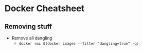 # Docker Cheatsheet
## Removing stuff
- Remove all dangling
  - `docker rmi $(docker images --filter "dangling=true" -q)`
